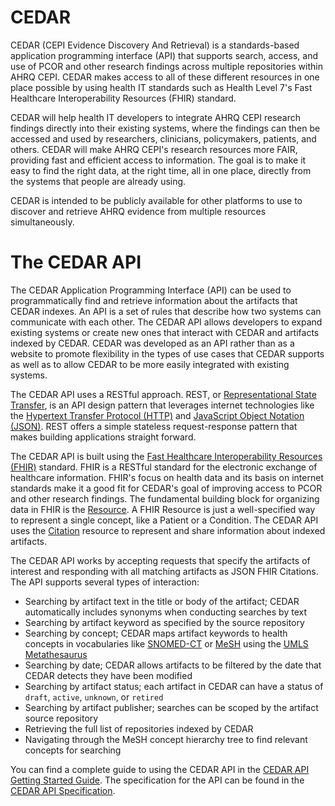 # CEDAR

CEDAR (CEPI Evidence Discovery And Retrieval) is a standards-based application programming interface
(API) that supports search, access, and use of PCOR and other research findings across multiple
repositories within AHRQ CEPI. CEDAR makes access to all of these different resources in one place
possible by using health IT standards such as Health Level 7's Fast Healthcare Interoperability
Resources (FHIR) standard.

CEDAR will help health IT developers to integrate AHRQ CEPI research findings directly into their
existing systems, where the findings can then be accessed and used by researchers, clinicians,
policymakers, patients, and others. CEDAR will make AHRQ CEPI's research resources more FAIR,
providing fast and efficient access to information. The goal is to make it easy to find the right
data, at the right time, all in one place, directly from the systems that people are already using.

CEDAR is intended to be publicly available for other platforms to use to discover and retrieve AHRQ
evidence from multiple resources simultaneously.

# The CEDAR API

The CEDAR Application Programming Interface (API) can be used to programmatically find and retrieve
information about the artifacts that CEDAR indexes. An API is a set of rules that describe how two
systems can communicate with each other. The CEDAR API allows developers to expand existing systems
or create new ones that interact with CEDAR and artifacts indexed by CEDAR. CEDAR was developed as
an API rather than as a website to promote flexibility in the types of use cases that CEDAR supports
as well as to allow CEDAR to be more easily integrated with existing systems.

The CEDAR API uses a RESTful approach. REST, or
[Representational State Transfer](http://www.ics.uci.edu/~fielding/pubs/dissertation/rest_arch_style.htm),
is an API design pattern that leverages internet technologies like the
[Hypertext Transfer Protocol (HTTP)](https://datatracker.ietf.org/doc/html/rfc2616) and [JavaScript Object Notation
(JSON)](https://datatracker.ietf.org/doc/html/rfc8259).
REST offers a simple stateless request-response pattern that makes building applications straight forward.

The CEDAR API is built using the
[Fast Healthcare Interoperability Resources (FHIR)](http://hl7.org/fhir/) standard.
FHIR is a RESTful standard for the electronic exchange of healthcare information. FHIR's focus on
health data and its basis on internet standards make it a good fit for CEDAR's goal of improving
access to PCOR and other research findings. The fundamental building block for organizing data in
FHIR is the [Resource](https://www.hl7.org/fhir/resource.html). A FHIR Resource is just a
well-specified way to represent a single concept, like a Patient or a Condition. The CEDAR API uses
the [Citation](https://build.fhir.org/citation.html) resource to represent and share information
about indexed artifacts.

The CEDAR API works by accepting requests that specify the artifacts of interest and responding with
all matching artifacts as JSON FHIR Citations. The API supports several types of interaction:

* Searching by artifact text in the title or body of the artifact; CEDAR automatically includes synonyms when conducting searches by text
* Searching by artifact keyword as specified by the source repository
* Searching by concept; CEDAR maps artifact keywords to health concepts in vocabularies like [SNOMED-CT](http://snomed.info/sct) or [MeSH](http://terminology.hl7.org/CodeSystem/MSH) using the [UMLS Metathesaurus](https://www.nlm.nih.gov/research/umls/knowledge_sources/metathesaurus/index.html)
* Searching by date; CEDAR allows artifacts to be filtered by the date that CEDAR detects they have been modified
* Searching by artifact status; each artifact in CEDAR can have a status of `draft`, `active`, `unknown`, or `retired`
* Searching by artifact publisher; searches can be scoped by the artifact source repository
* Retrieving the full list of repositories indexed by CEDAR
* Navigating through the MeSH concept hierarchy tree to find relevant concepts for searching

You can find a complete guide to using the CEDAR API in the [CEDAR API Getting Started Guide](getting_started_guide.html).
The specification for the API can be found in the [CEDAR API Specification](swagger/).
